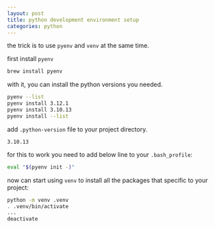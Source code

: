 ```yaml
---
layout: post
title: python development environment setup
categories: python
---
```


the trick is to use `pyenv` and `venv` at the same time.

first install `pyenv`
```bash
brew install pyenv
```
with it, you can install the python versions you needed.
```bash
pyenv --list
pyenv install 3.12.1
pyenv install 3.10.13
pyenv install --list
```
add `.python-version` file to your project directory.
```text
3.10.13
```
for this to work you need to add below line to your `.bash_profile`:
```bash
eval "$(pyenv init -)"
```
now can start using `venv` to install all the packages that specific to your project:
```bash
python -m venv .venv
. .venv/bin/activate
...
deactivate
```